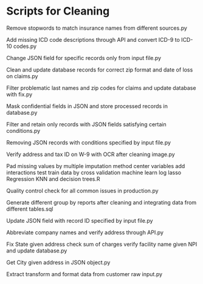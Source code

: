 # Scripts for Cleaning
Remove stopwords to match insurance names from different sources.py

Add missing ICD code descriptions through API and convert ICD-9 to ICD-10 codes.py

Change JSON field for specific records only from input file.py

Clean and update database records for correct zip format and date of loss on claims.py

Filter problematic last names and zip codes for claims and update database with fix.py

Mask confidential fields in JSON and store processed records in database.py

Filter and retain only records with JSON fields satisfying certain conditions.py

Removing JSON records with conditions specified by input file.py

Verify address and tax ID on W-9 with OCR after cleaning image.py

Pad missing values by multiple imputation method center variables add interactions test train data by cross validation machine learn log lasso Regression KNN and decision trees.R

Quality control check for all common issues in production.py

Generate different group by reports after cleaning and integrating data from different tables.sql

Update JSON field with record ID specified by input file.py

Abbreviate company names and verify address through API.py

Fix State given address check sum of charges verify facility name given NPI and update database.py

Get City given address in JSON object.py

Extract transform and format data from customer raw input.py

